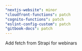 ```yaml
---
"nextjs-website": minor
"cloudfront-functions": patch
"cognito-functions": patch
"eslint-config-custom": patch
"gitbook-docs": patch
---
```


Add fetch from Strapi for webinars
